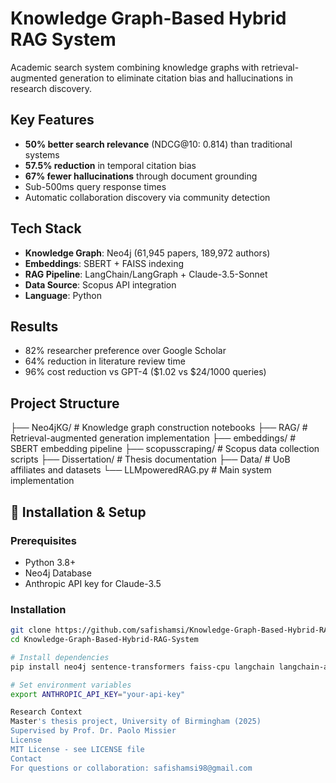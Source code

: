 # Knowledge Graph-Based Hybrid RAG System

Academic search system combining knowledge graphs with retrieval-augmented generation to eliminate citation bias and hallucinations in research discovery.

##  Key Features
- **50% better search relevance** (NDCG@10: 0.814) than traditional systems
- **57.5% reduction** in temporal citation bias
- **67% fewer hallucinations** through document grounding
- Sub-500ms query response times
- Automatic collaboration discovery via community detection

##  Tech Stack
- **Knowledge Graph**: Neo4j (61,945 papers, 189,972 authors)
- **Embeddings**: SBERT + FAISS indexing
- **RAG Pipeline**: LangChain/LangGraph + Claude-3.5-Sonnet
- **Data Source**: Scopus API integration
- **Language**: Python

##  Results
- 82% researcher preference over Google Scholar
- 64% reduction in literature review time
- 96% cost reduction vs GPT-4 ($1.02 vs $24/1000 queries)

##  Project Structure
├── Neo4jKG/           # Knowledge graph construction notebooks
├── RAG/               # Retrieval-augmented generation implementation
├── embeddings/        # SBERT embedding pipeline
├── scopusscraping/    # Scopus data collection scripts
├── Dissertation/      # Thesis documentation
├── Data/              # UoB affiliates and datasets
└── LLMpoweredRAG.py   # Main system implementation

## 🔧 Installation & Setup

### Prerequisites
- Python 3.8+
- Neo4j Database
- Anthropic API key for Claude-3.5

### Installation
```bash
git clone https://github.com/safishamsi/Knowledge-Graph-Based-Hybrid-RAG-System.git
cd Knowledge-Graph-Based-Hybrid-RAG-System

# Install dependencies
pip install neo4j sentence-transformers faiss-cpu langchain langchain-anthropic langgraph

# Set environment variables
export ANTHROPIC_API_KEY="your-api-key"

Research Context
Master's thesis project, University of Birmingham (2025)
Supervised by Prof. Dr. Paolo Missier
License
MIT License - see LICENSE file
Contact
For questions or collaboration: safishamsi98@gmail.com



